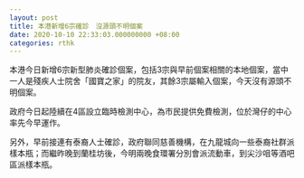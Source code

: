 ```yaml
---
layout: post
title: 本港新增6宗確診　沒源頭不明個案
date: 2020-10-10 22:33:03.000000000 +08:00
categories: rthk
---
```


本港今日新增6宗新型肺炎確診個案，包括3宗與早前個案相關的本地個案，當中一人是殘疾人士院舍「國寶之家」的院友，其餘3宗屬輸入個案，今天沒有源頭不明個案。

政府今日起陸續在4區設立臨時檢測中心，為市民提供免費檢測，位於灣仔的中心率先今早運作。

另外，早前接連有泰裔人士確診，政府聯同慈善機構，在九龍城向一些泰裔社群派樣本瓶；而繼昨晚到蘭桂坊後，今明兩晚食環署分別會派流動車，到尖沙咀等酒吧區派樣本瓶。
